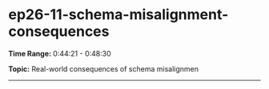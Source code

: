 # ep26-11-schema-misalignment-consequences

**Time Range:** 0:44:21 - 0:48:30

**Topic:** Real-world consequences of schema misalignmen

---
